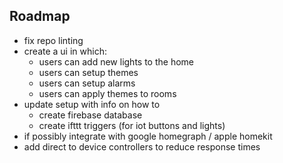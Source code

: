 ## Roadmap
- fix repo linting
- create a ui in which:
	- users can add new lights to the home
	- users can setup themes
	- users can setup alarms
	- users can apply themes to rooms
- update setup with info on how to
	- create firebase database
	- create ifttt triggers (for iot buttons and lights)
- if possibly integrate with google homegraph / apple homekit
- add direct to device controllers to reduce response times